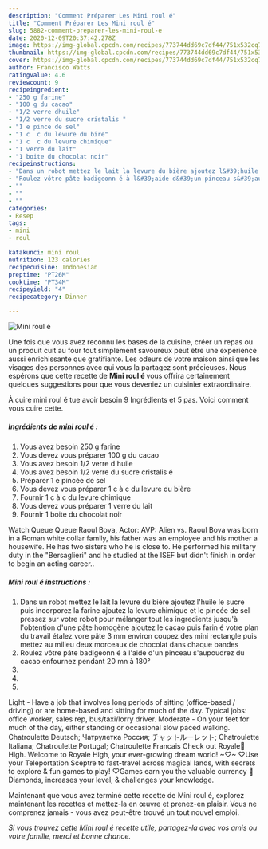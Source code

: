 ```yaml
---
description: "Comment Préparer Les Mini roul é"
title: "Comment Préparer Les Mini roul é"
slug: 5882-comment-preparer-les-mini-roul-e
date: 2020-12-09T20:37:42.278Z
image: https://img-global.cpcdn.com/recipes/773744dd69c7df44/751x532cq70/mini-roul-e-photo-principale-de-la-recette.jpg
thumbnail: https://img-global.cpcdn.com/recipes/773744dd69c7df44/751x532cq70/mini-roul-e-photo-principale-de-la-recette.jpg
cover: https://img-global.cpcdn.com/recipes/773744dd69c7df44/751x532cq70/mini-roul-e-photo-principale-de-la-recette.jpg
author: Francisco Watts
ratingvalue: 4.6
reviewcount: 9
recipeingredient:
- "250 g farine"
- "100 g du cacao"
- "1/2 verre dhuile"
- "1/2 verre du sucre cristalis "
- "1 e pince de sel"
- "1 c  c du levure du bire"
- "1 c  c du levure chimique"
- "1 verre du lait"
- "1 boite du chocolat noir"
recipeinstructions:
- "Dans un robot mettez le lait la levure du bière ajoutez l&#39;huile le sucre puis incorporez la farine ajoutez la levure chimique et le pincée de sel pressez sur votre robot pour mélanger tout les ingredients jusqu&#39;à l&#39;obtention d&#39;une pâte homogène ajoutez le cacao puis farin é votre plan du travail étalez vore pâte 3 mm environ coupez des mini rectangle puis mettez au milieu deux morceaux de chocolat dans chaque bandes"
- "Roulez vôtre pâte badigeonn é à l&#39;aide d&#39;un pinceau s&#39;aupoudrez du cacao enfournez pendant 20 mn à 180°"
- ""
- ""
- ""
categories:
- Resep
tags:
- mini
- roul

katakunci: mini roul 
nutrition: 123 calories
recipecuisine: Indonesian
preptime: "PT26M"
cooktime: "PT34M"
recipeyield: "4"
recipecategory: Dinner

---
```



![Mini roul é](https://img-global.cpcdn.com/recipes/773744dd69c7df44/751x532cq70/mini-roul-e-photo-principale-de-la-recette.jpg)

Une fois que vous avez reconnu les bases de la cuisine, créer un repas ou un produit cuit au four tout simplement savoureux peut être une expérience aussi enrichissante que gratifiante. Les odeurs de votre maison ainsi que les visages des personnes avec qui vous la partagez sont précieuses. Nous espérons que cette recette de <strong> Mini roul é </strong> vous offrira certainement quelques suggestions pour que vous deveniez un cuisinier extraordinaire.

<!--inarticleads1-->

À cuire mini roul é tue avoir besoin 9 Ingrédients et 5 pas. Voici comment vous cuire cette.

##### Ingrédients de mini roul é :

1. Vous avez besoin 250 g farine
1. Vous devez vous préparer 100 g du cacao
1. Vous avez besoin 1/2 verre d&#39;huile
1. Vous avez besoin 1/2 verre du sucre cristalis é
1. Préparer 1 e pincée de sel
1. Vous devez vous préparer 1 c à c du levure du bière
1. Fournir 1 c à c du levure chimique
1. Vous devez vous préparer 1 verre du lait
1. Fournir 1 boite du chocolat noir


Watch Queue Queue Raoul Bova, Actor: AVP: Alien vs. Raoul Bova was born in a Roman white collar family, his father was an employee and his mother a housewife. He has two sisters who he is close to. He performed his military duty in the &#34;Bersaglieri&#34; and he studied at the ISEF but didn&#39;t finish in order to begin an acting career.. 

<!--inarticleads2-->

##### Mini roul é instructions :

1. Dans un robot mettez le lait la levure du bière ajoutez l&#39;huile le sucre puis incorporez la farine ajoutez la levure chimique et le pincée de sel pressez sur votre robot pour mélanger tout les ingredients jusqu&#39;à l&#39;obtention d&#39;une pâte homogène ajoutez le cacao puis farin é votre plan du travail étalez vore pâte 3 mm environ coupez des mini rectangle puis mettez au milieu deux morceaux de chocolat dans chaque bandes
1. Roulez vôtre pâte badigeonn é à l&#39;aide d&#39;un pinceau s&#39;aupoudrez du cacao enfournez pendant 20 mn à 180°
1. 
1. 
1. 


Light - Have a job that involves long periods of sitting (office-based / driving) or are home-based and sitting for much of the day. Typical jobs: office worker, sales rep, bus/taxi/lorry driver. Moderate - On your feet for much of the day, either standing or occasional slow paced walking. Chatroulette Deutsch; Чатрулетка Россия; チャットルーレット; Chatroulette Italiana; Chatroulette Portugal; Chatroulette Francais Check out Royale🏰High. Welcome to Royale High, your ever-growing dream world! ~♡~ ♡Use your Teleportation Sceptre to fast-travel across magical lands, with secrets to explore &amp; fun games to play! ♡Games earn you the valuable currency 💎Diamonds, increases your level, &amp; challenges your knowledge. 

<!--inarticleads1-->

<p>
Maintenant que vous avez terminé cette recette de Mini roul é, explorez maintenant les recettes et mettez-la en œuvre et prenez-en plaisir. Vous ne comprenez jamais - vous avez peut-être trouvé un tout nouvel emploi.
</p>

<p>
<i>Si vous trouvez cette Mini roul é recette utile, partagez-la avec vos amis ou votre famille, merci et bonne chance.</i>
</p>
